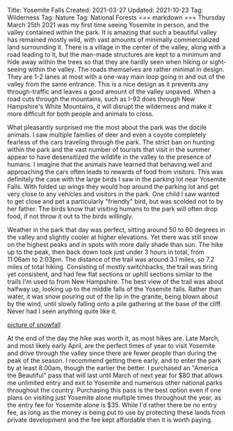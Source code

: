 Title: Yosemite Falls
Created: 2021-03-27
Updated: 2021-10-23
Tag: Wilderness
Tag: Nature
Tag: National Forests
=== markdown ===
Thursday March 25th 2021 was my first time seeing Yosemite in person, and the
valley contained within the park. It is amazing that such a beautiful valley
has remained mostly wild, with vast amounts of minimally commercialized land
surrounding it. There is a village in the center of the valley, along with a
road leading to it, but the man-made structures are kept to a minimum and hide
away within the trees so that they are hardly seen when hiking or sight-seeing
within the valley. The roads themselves are rather minimal in design. They are
1-2 lanes at most with a one-way main loop going in and out of the valley from
the same entrance. This is a nice design as it prevents any through-traffic
and leaves a good amount of the valley unpaved. When a road cuts through the
mountains, such as I-93 does through New Hampshire's White Mountains, it will
disrupt the wilderness and make it more difficult for both people and animals to
cross.

What pleasantly surprised me the most about the park was the docile animals. I
saw multiple families of deer and even a coyote completely fearless of the cars
traveling through the park. The strict ban on hunting within the park and the
vast number of tourists that visit in the summer appear to have desensitized
the wildlife in the valley to the presence of humans. I imagine that the
animals have learned that behaving well and approaching the cars often leads to
rewards of food from visitors. This was definitely the case with
the large birds I saw in the parking lot near Yosemite Falls. With folded up
wings they would hop around the parking lot and get very close to any vehicles
and visitors in the park. One child I saw wanted to get close and pet a
particularly "friendly" bird, but was scolded not to by her father.  The birds
know that visiting humans to the park will often drop food, if not throw it out
to the birds willingly.

Weather in the park that day was perfect, sitting around 50 to 60 degrees in the
valley and slightly cooler at higher elevations. Yet there was still snow on
the highest peaks and in spots with more daily shade than sun. The hike up to
the peak, then back down took just under 3 hours in total, from 11:06am to
2:03pm.  The distance of the trail was around 3.1 miles, so 7.2 miles of total
hiking.  Consisting of mostly switchbacks, the trail was tiring yet consistent,
and had few flat sections or uphill sections similar to the trails I'm used to
from New Hampshire. The best view of the trail was about halfway up, looking up
to the middle falls of the Yosemite falls. Rather than water, it was snow
pouring out of the lip in the granite, being blown about by the wind, until
slowly falling onto a pile gathering at the base of the cliff. Never had I seen
anything quite like it.

[picture of snowfall](/.static/yosemite-snowfall.jpg)

At the end of the day the hike was worth it, as most hikes are. Late March,
and most likely early April, are the perfect times of year to visit Yosemite
and drive through the valley since there are fewer people than during the peak
of the season. I recommend getting there early, and to enter
the park by at least 8:00am, though the earlier the better. I purchased an
"America the Beautiful" pass that will last until March of next year for $80
that allows me unlimited entry and exit to Yosemite and numerous other national
parks throughout the country. Purchasing this pass is the best option even if one
plans on visiting just Yosemite alone multiple times throughout the year, as
the entry fee for Yosemite alone is $35. While I'd rather there be no entry
fee, as long as the money is being put to use by protecting these lands from
private development and the fee kept affordable then it is worth paying.
